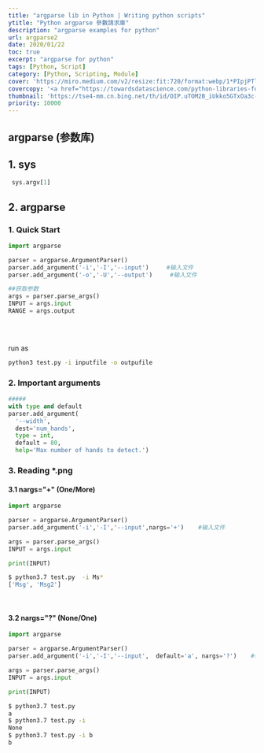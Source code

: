 ```yaml
---
title: "argparse lib in Python | Writing python scripts"
ytitle: "Python argparse 參數請求庫"
description: "argparse examples for python"
url: argparse2
date: 2020/01/22
toc: true
excerpt: "argparse for python"
tags: [Python, Script]
category: [Python, Scripting, Module]
cover: 'https://miro.medium.com/v2/resize:fit:720/format:webp/1*PIpjPTlcrDyXLl2fDv34bA.png'
covercopy: '<a href="https://towardsdatascience.com/python-libraries-for-natural-language-processing-be0e5a35dd64">© Claire D. Costa</a>'
thumbnail: 'https://tse4-mm.cn.bing.net/th/id/OIP.uTOM2B_iUkko5GTxOa3c-wAAAA'
priority: 10000
---
```


## argparse (参数库)

<a name="wrCHD"></a>
## 1. sys


```python
 sys.argv[1]
```


<a name="JyBOw"></a>
## 2. argparse
<a name="A41Zh"></a>
### 1. Quick Start


```python
import argparse

parser = argparse.ArgumentParser()
parser.add_argument('-i','-I','--input')     #输入文件
parser.add_argument('-o','-U','--output')     #输入文件

##获取参数
args = parser.parse_args()
INPUT = args.input
RANGE = args.output




```

<br />run as <br />
```bash
python3 test.py -i inputfile -o outpufile
```


<a name="WGl76"></a>
### 2. Important arguments
```python
#####
with type and default
parser.add_argument(
  '--width',
  dest='num_hands',
  type = int,
  default = 80,
  help='Max number of hands to detect.')
```


<a name="V1ygH"></a>
### 3. Reading *.png


<a name="ECaCU"></a>
#### 3.1 nargs="+" (One/More)
```python
import argparse

parser = argparse.ArgumentParser()
parser.add_argument('-i','-I','--input',nargs='+')    #输入文件

args = parser.parse_args()
INPUT = args.input

print(INPUT)
```


```bash
$ python3.7 test.py  -i Ms*
['Msg', 'Msg2']
```

<br />

<a name="VDzdW"></a>
#### 3.2 nargs="?" (None/One)


```python
import argparse

parser = argparse.ArgumentParser()
parser.add_argument('-i','-I','--input',  default='a', nargs='?')    #输入文件

args = parser.parse_args()
INPUT = args.input

print(INPUT)
```


```bash
$ python3.7 test.py
a
$ python3.7 test.py -i
None
$ python3.7 test.py -i b
b
```
